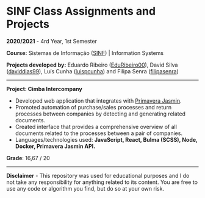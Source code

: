 # SINF Class Assignments and Projects

**2020/2021** - 4rd Year, 1st Semester

**Course:** Sistemas de Informação ([SINF](https://sigarra.up.pt/feup/pt/ucurr_geral.ficha_uc_view?pv_ocorrencia_id=459494)) | Information Systems

**Projects developed by:** Eduardo Ribeiro ([EduRibeiro00](https://github.com/EduRibeiro00)), David Silva ([daviddias99](https://github.com/daviddias99)), Luís Cunha ([luispcunha](https://github.com/luispcunha)) and Filipa Senra ([filipasenra](https://github.com/filipasenra))

---

**Project: Cimba Intercompany**

* Developed web application that integrates with [Primavera Jasmin](https://www.jasminsoftware.pt/).
* Promoted automation of purchase/sales processes and return processes between companies by detecting and generating related documents.
* Created interface that provides a comprehensive overview of all documents related to the processes between a pair of companies.
* Languages/technologies used: **JavaScript, React, Bulma (SCSS), Node, Docker, Primavera Jasmin API.**

**Grade**: 16,67 / 20

---

**Disclaimer** - This repository was used for educational purposes and I do not take any responsibility for anything related to its content. You are free to use any code or algorithm you find, but do so at your own risk.

